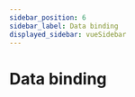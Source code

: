 ```yaml
---
sidebar_position: 6
sidebar_label: Data binding
displayed_sidebar: vueSidebar
---
```


# Data binding
